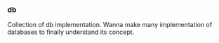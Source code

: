 ### db
Collection of db implementation. Wanna make many implementation
of databases to finally understand its concept.
